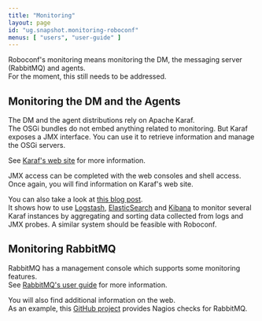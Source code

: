 ```yaml
---
title: "Monitoring"
layout: page
id: "ug.snapshot.monitoring-roboconf"
menus: [ "users", "user-guide" ]
---
```


Roboconf's monitoring means monitoring the DM, the messaging server (RabbitMQ) and agents.  
For the moment, this still needs to be addressed.


## Monitoring the DM and the Agents

The DM and the agent distributions rely on Apache Karaf.  
The OSGi bundles do not embed anything related to monitoring. But Karaf
exposes a JMX interface. You can use it to retrieve information and manage
the OSGi servers.

See [Karaf's web site](http://karaf.apache.org/manual/latest/users-guide/monitoring.html) for more information.

JMX access can be completed with the web consoles and shell access.  
Once again, you will find information on Karaf's web site.

You can also take a look at [this blog post](http://blog.nanthrax.net/2014/03/apache-karaf-cellar-camel-activemq-monitoring-with-elk-elasticsearch-logstash-and-kibana/).  
It shows how to use [Logstash](http://logstash.net/), [ElasticSearch](http://www.elasticsearch.org) and 
[Kibana](http://www.elasticsearch.org/overview/kibana) to monitor several Karaf instances by aggregating and sorting
data collected from logs and JMX probes. A similar system should be feasible with Roboconf.


## Monitoring RabbitMQ

RabbitMQ has a management console which supports some monitoring features.  
See [RabbitMQ's user guide](http://www.rabbitmq.com/management.html) for more information.

You will also find additional information on the web.  
As an example, this [GitHub project](https://github.com/jamesc/nagios-plugins-rabbitmq) provides Nagios checks for RabbitMQ. 
